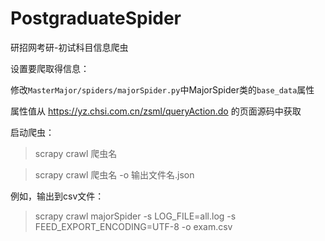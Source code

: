 # PostgraduateSpider
研招网考研-初试科目信息爬虫

设置要爬取得信息：

修改<code>MasterMajor/spiders/majorSpider.py</code>中<cde>MajorSpider</code>类的<code>base_data</code>属性

属性值从 https://yz.chsi.com.cn/zsml/queryAction.do 的页面源码中获取

启动爬虫：

>scrapy crawl 爬虫名

>scrapy crawl 爬虫名 -o 输出文件名.json

例如，输出到csv文件：

>scrapy crawl majorSpider -s LOG_FILE=all.log -s FEED_EXPORT_ENCODING=UTF-8 -o exam.csv
